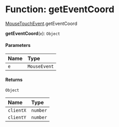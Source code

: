 # Function: getEventCoord

[MouseTouchEvent](/auto-docs/free-layout-editor/modules/MouseTouchEvent.md).getEventCoord

**getEventCoord**(`e`): `Object`

#### Parameters

| Name | Type |
| :------ | :------ |
| `e` | `MouseEvent` | `TouchEvent` | { `clientX`: `number` ; `clientY`: `number`  } |

#### Returns

`Object`

| Name | Type |
| :------ | :------ |
| `clientX` | `number` |
| `clientY` | `number` |
